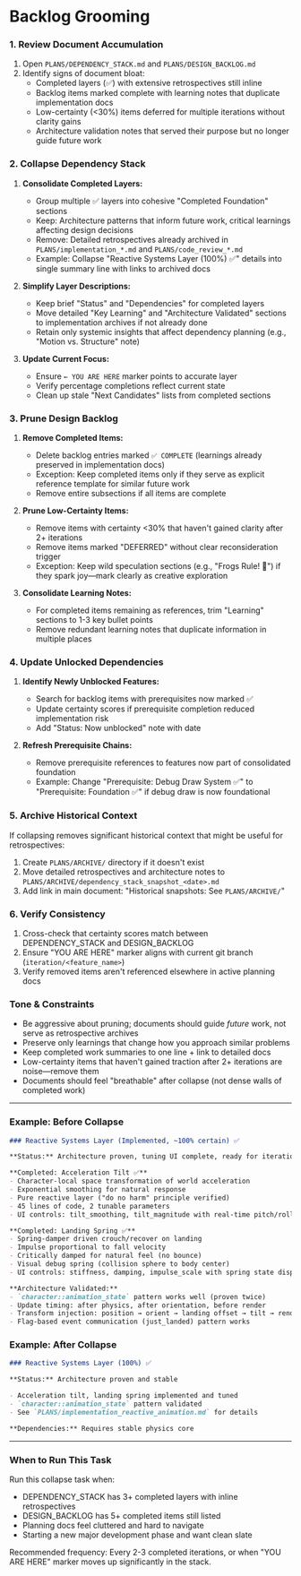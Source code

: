 # Backlog Grooming

### 1. Review Document Accumulation

1. Open `PLANS/DEPENDENCY_STACK.md` and `PLANS/DESIGN_BACKLOG.md`
2. Identify signs of document bloat:
   - Completed layers (✅) with extensive retrospectives still inline
   - Backlog items marked complete with learning notes that duplicate implementation docs
   - Low-certainty (<30%) items deferred for multiple iterations without clarity gains
   - Architecture validation notes that served their purpose but no longer guide future work

### 2. Collapse Dependency Stack

1. **Consolidate Completed Layers:**
   - Group multiple ✅ layers into cohesive "Completed Foundation" sections
   - Keep: Architecture patterns that inform future work, critical learnings affecting design decisions
   - Remove: Detailed retrospectives already archived in `PLANS/implementation_*.md` and `PLANS/code_review_*.md`
   - Example: Collapse "Reactive Systems Layer (100%) ✅" details into single summary line with links to archived docs

2. **Simplify Layer Descriptions:**
   - Keep brief "Status" and "Dependencies" for completed layers
   - Move detailed "Key Learning" and "Architecture Validated" sections to implementation archives if not already done
   - Retain only systemic insights that affect dependency planning (e.g., "Motion vs. Structure" note)

3. **Update Current Focus:**
   - Ensure `← YOU ARE HERE` marker points to accurate layer
   - Verify percentage completions reflect current state
   - Clean up stale "Next Candidates" lists from completed sections

### 3. Prune Design Backlog

1. **Remove Completed Items:**
   - Delete backlog entries marked `✅ COMPLETE` (learnings already preserved in implementation docs)
   - Exception: Keep completed items only if they serve as explicit reference template for similar future work
   - Remove entire subsections if all items are complete

2. **Prune Low-Certainty Items:**
   - Remove items with certainty <30% that haven't gained clarity after 2+ iterations
   - Remove items marked "DEFERRED" without clear reconsideration trigger
   - Exception: Keep wild speculation sections (e.g., "Frogs Rule! 🐸") if they spark joy—mark clearly as creative exploration

3. **Consolidate Learning Notes:**
   - For completed items remaining as references, trim "Learning" sections to 1-3 key bullet points
   - Remove redundant learning notes that duplicate information in multiple places

### 4. Update Unlocked Dependencies

1. **Identify Newly Unblocked Features:**
   - Search for backlog items with prerequisites now marked ✅
   - Update certainty scores if prerequisite completion reduced implementation risk
   - Add "Status: Now unblocked" note with date

2. **Refresh Prerequisite Chains:**
   - Remove prerequisite references to features now part of consolidated foundation
   - Example: Change "Prerequisite: Debug Draw System ✅" to "Prerequisite: Foundation ✅" if debug draw is now foundational

### 5. Archive Historical Context

If collapsing removes significant historical context that might be useful for retrospectives:

1. Create `PLANS/ARCHIVE/` directory if it doesn't exist
2. Move detailed retrospectives and architecture notes to `PLANS/ARCHIVE/dependency_stack_snapshot_<date>.md`
3. Add link in main document: "Historical snapshots: See `PLANS/ARCHIVE/`"

### 6. Verify Consistency

1. Cross-check that certainty scores match between DEPENDENCY_STACK and DESIGN_BACKLOG
2. Ensure "YOU ARE HERE" marker aligns with current git branch (`iteration/<feature_name>`)
3. Verify removed items aren't referenced elsewhere in active planning docs

### Tone & Constraints

- Be aggressive about pruning; documents should guide *future* work, not serve as retrospective archives
- Preserve only learnings that change how you approach similar problems
- Keep completed work summaries to one line + link to detailed docs
- Low-certainty items that haven't gained traction after 2+ iterations are noise—remove them
- Documents should feel "breathable" after collapse (not dense walls of completed work)

---

### Example: Before Collapse

```markdown
### Reactive Systems Layer (Implemented, ~100% certain) ✅

**Status:** Architecture proven, tuning UI complete, ready for iteration

**Completed: Acceleration Tilt ✅**
- Character-local space transformation of world acceleration
- Exponential smoothing for natural response
- Pure reactive layer ("do no harm" principle verified)
- 45 lines of code, 2 tunable parameters
- UI controls: tilt_smoothing, tilt_magnitude with real-time pitch/roll display

**Completed: Landing Spring ✅**
- Spring-damper driven crouch/recover on landing
- Impulse proportional to fall velocity
- Critically damped for natural feel (no bounce)
- Visual debug spring (collision sphere to body center)
- UI controls: stiffness, damping, impulse_scale with spring state display

**Architecture Validated:**
- `character::animation_state` pattern works well (proven twice)
- Update timing: after physics, after orientation, before render
- Transform injection: position → orient → landing offset → tilt → render
- Flag-based event communication (just_landed) pattern works
```

### Example: After Collapse

```markdown
### Reactive Systems Layer (100%) ✅

**Status:** Architecture proven and stable

- Acceleration tilt, landing spring implemented and tuned
- `character::animation_state` pattern validated
- See `PLANS/implementation_reactive_animation.md` for details

**Dependencies:** Requires stable physics core
```

---

### When to Run This Task

Run this collapse task when:
- DEPENDENCY_STACK has 3+ completed layers with inline retrospectives
- DESIGN_BACKLOG has 5+ completed items still listed
- Planning docs feel cluttered and hard to navigate
- Starting a new major development phase and want clean slate

Recommended frequency: Every 2-3 completed iterations, or when "YOU ARE HERE" marker moves up significantly in the stack.
